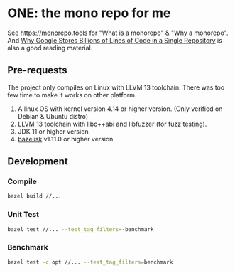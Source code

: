 # ONE: the mono repo for me

See https://monorepo.tools for "What is a monorepo" & "Why a monorepo". And [Why Google Stores Billions of Lines of Code in a Single Repository](https://cacm.acm.org/magazines/2016/7/204032-why-google-stores-billions-of-lines-of-code-in-a-single-repository/fulltext) is also a good reading material.

## Pre-requests

The project only compiles on Linux with LLVM 13 toolchain. There was too few time to make it works on other platform.

1. A linux OS with kernel version 4.14 or higher version. (Only verified on Debian & Ubuntu distro)
1. LLVM 13 toolchain with libc++abi and libfuzzer (for fuzz testing).
1. JDK 11 or higher version
1. [bazelisk](https://github.com/bazelbuild/bazelisk) v1.11.0 or higher version.

## Development

### Compile

```bash
bazel build //...
```

### Unit Test

```bash
bazel test //... --test_tag_filters=-benchmark
```

### Benchmark

```bash
bazel test -c opt //... --test_tag_filters=benchmark
```

